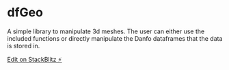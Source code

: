 # dfGeo

A simple library to manipulate 3d meshes. The user can either use the included functions or directly manipulate the Danfo dataframes that the data is stored in.

[Edit on StackBlitz ⚡️](https://stackblitz.com/edit/js-u6aama)
